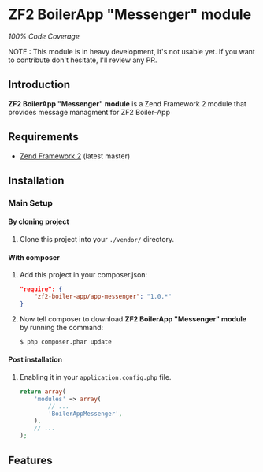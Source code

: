 ZF2 BoilerApp "Messenger" module
=====================

_100% Code Coverage_

NOTE : This module is in heavy development, it's not usable yet.
If you want to contribute don't hesitate, I'll review any PR.

Introduction
------------

__ZF2 BoilerApp "Messenger" module__ is a Zend Framework 2 module that provides message managment for ZF2 Boiler-App

Requirements
------------

* [Zend Framework 2](https://github.com/zendframework/zf2) (latest master)

Installation
------------

### Main Setup

#### By cloning project

1. Clone this project into your `./vendor/` directory.

#### With composer

1. Add this project in your composer.json:

    ```json
    "require": {
        "zf2-boiler-app/app-messenger": "1.0.*"
    }
    ```

2. Now tell composer to download __ZF2 BoilerApp "Messenger" module__ by running the command:

    ```bash
    $ php composer.phar update
    ```

#### Post installation

1. Enabling it in your `application.config.php` file.

    ```php
    return array(
        'modules' => array(
            // ...
            'BoilerAppMessenger',
        ),
        // ...
    );
    ```

## Features